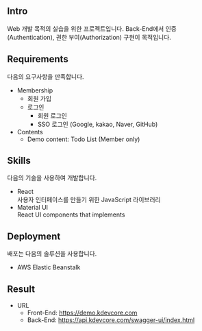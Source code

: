 ## Intro
Web 개발 목적의 실습을 위한 프로젝트입니다. Back-End에서 인증(Authentication), 권한 부여(Authorization) 구현이 목적입니다.
## Requirements
다음의 요구사항을 만족합니다.
- Membership
    - 회원 가입
    - 로그인
        - 회원 로그인
        - SSO 로그인 (Google, kakao, Naver, GitHub)
- Contents
    - Demo content: Todo List (Member only)
## Skills
다음의 기술을 사용하여 개발합니다.
- React  
    사용자 인터페이스를 만들기 위한 JavaScript 라이브러리
- Material UI  
    React UI components that implements
## Deployment
배포는 다음의 솔루션을 사용합니다.
- AWS Elastic Beanstalk

## Result
- URL
  - Front-End: https://demo.kdevcore.com
  - Back-End: https://api.kdevcore.com/swagger-ui/index.html